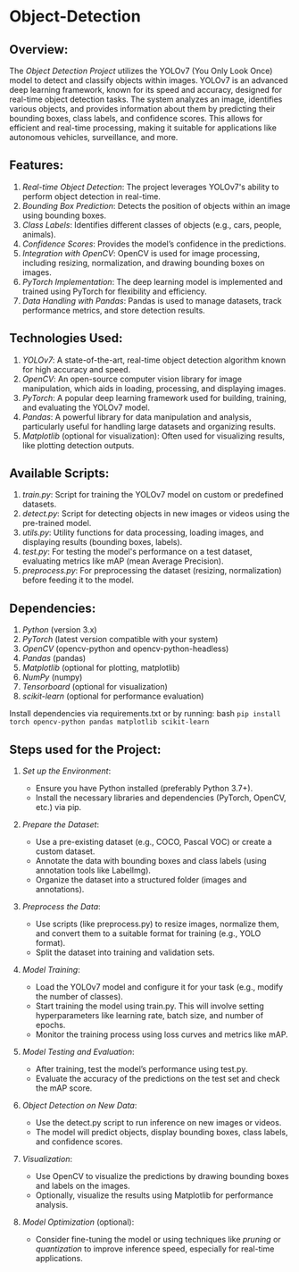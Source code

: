 # Object-Detection
## Overview:
The *Object Detection Project* utilizes the YOLOv7 (You Only Look Once) model to detect and classify objects within images. YOLOv7 is an advanced deep learning framework, known for its speed and accuracy, designed for real-time object detection tasks. The system analyzes an image, identifies various objects, and provides information about them by predicting their bounding boxes, class labels, and confidence scores. This allows for efficient and real-time processing, making it suitable for applications like autonomous vehicles, surveillance, and more.

## Features:
1. *Real-time Object Detection*: The project leverages YOLOv7's ability to perform object detection in real-time.
2. *Bounding Box Prediction*: Detects the position of objects within an image using bounding boxes.
3. *Class Labels*: Identifies different classes of objects (e.g., cars, people, animals).
4. *Confidence Scores*: Provides the model’s confidence in the predictions.
5. *Integration with OpenCV*: OpenCV is used for image processing, including resizing, normalization, and drawing bounding boxes on images.
6. *PyTorch Implementation*: The deep learning model is implemented and trained using PyTorch for flexibility and efficiency.
7. *Data Handling with Pandas*: Pandas is used to manage datasets, track performance metrics, and store detection results.

## Technologies Used:
1. *YOLOv7*: A state-of-the-art, real-time object detection algorithm known for high accuracy and speed.
2. *OpenCV*: An open-source computer vision library for image manipulation, which aids in loading, processing, and displaying images.
3. *PyTorch*: A popular deep learning framework used for building, training, and evaluating the YOLOv7 model.
4. *Pandas*: A powerful library for data manipulation and analysis, particularly useful for handling large datasets and organizing results.
5. *Matplotlib* (optional for visualization): Often used for visualizing results, like plotting detection outputs.

## Available Scripts:
1. *train.py*: Script for training the YOLOv7 model on custom or predefined datasets.
2. *detect.py*: Script for detecting objects in new images or videos using the pre-trained model.
3. *utils.py*: Utility functions for data processing, loading images, and displaying results (bounding boxes, labels).
4. *test.py*: For testing the model's performance on a test dataset, evaluating metrics like mAP (mean Average Precision).
5. *preprocess.py*: For preprocessing the dataset (resizing, normalization) before feeding it to the model.

## Dependencies:
1. *Python* (version 3.x)
2. *PyTorch* (latest version compatible with your system)
3. *OpenCV* (opencv-python and opencv-python-headless)
4. *Pandas* (pandas)
5. *Matplotlib* (optional for plotting, matplotlib)
6. *NumPy* (numpy)
7. *Tensorboard* (optional for visualization)
8. *scikit-learn* (optional for performance evaluation)

Install dependencies via requirements.txt or by running:
bash
`pip install torch opencv-python pandas matplotlib scikit-learn`


## Steps used for the Project:
1. *Set up the Environment*:
   - Ensure you have Python installed (preferably Python 3.7+).
   - Install the necessary libraries and dependencies (PyTorch, OpenCV, etc.) via pip.

2. *Prepare the Dataset*:
   - Use a pre-existing dataset (e.g., COCO, Pascal VOC) or create a custom dataset.
   - Annotate the data with bounding boxes and class labels (using annotation tools like LabelImg).
   - Organize the dataset into a structured folder (images and annotations).

3. *Preprocess the Data*:
   - Use scripts (like preprocess.py) to resize images, normalize them, and convert them to a suitable format for training (e.g., YOLO format).
   - Split the dataset into training and validation sets.

4. *Model Training*:
   - Load the YOLOv7 model and configure it for your task (e.g., modify the number of classes).
   - Start training the model using train.py. This will involve setting hyperparameters like learning rate, batch size, and number of epochs.
   - Monitor the training process using loss curves and metrics like mAP.

5. *Model Testing and Evaluation*:
   - After training, test the model’s performance using test.py.
   - Evaluate the accuracy of the predictions on the test set and check the mAP score.

6. *Object Detection on New Data*:
   - Use the detect.py script to run inference on new images or videos.
   - The model will predict objects, display bounding boxes, class labels, and confidence scores.

7. *Visualization*:
   - Use OpenCV to visualize the predictions by drawing bounding boxes and labels on the images.
   - Optionally, visualize the results using Matplotlib for performance analysis.

8. *Model Optimization* (optional):
   - Consider fine-tuning the model or using techniques like *pruning* or *quantization* to improve inference speed, especially for real-time applications.



